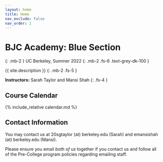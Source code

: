 ```yaml
---
layout: home
title: Home
nav_exclude: false
nav_order: 1
---
```


# **BJC Academy: Blue Section**
{: .mb-2 }
UC Berkeley, Summer 2022
{: .mb-2 .fs-6 .text-grey-dk-100 }

{{ site.description }}
{: .mb-2 .fs-5 }

**Instructors:** Sarah Taylor and Mansi Shah
{: .fs-4 }

## Course Calendar

{% include_relative calendar.md %}

## Contact Information
You may contact us at 20sgtaylor (at) berkeley.edu (Sarah) and emansishah (at) berkeley.edu (Mansi).

Please ensure you email *both of us* together if you contact us and follow all of the Pre-College program policies regarding emailing staff.
